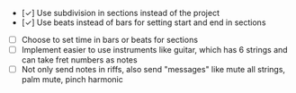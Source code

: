 - [✓] Use subdivision in sections instead of the project
- [✓] Use beats instead of bars for setting start and end in sections
- [ ] Choose to set time in bars or beats for sections
- [ ] Implement easier to use instruments like guitar, which has 6 strings and can take fret numbers as notes
- [ ] Not only send notes in riffs, also send "messages" like mute all strings, palm mute, pinch harmonic